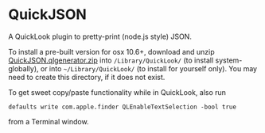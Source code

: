 QuickJSON
=========

A QuickLook plugin to pretty-print (node.js style) JSON.

To install a pre-built version for osx 10.6+,
download and unzip
[QuickJSON.qlgenerator.zip](https://github.com/downloads/johan/QuickJSON/QuickJSON.qlgenerator.zip)
into `/Library/QuickLook/` (to install system-globally),
or into `~/Library/QuickLook/` (to install for yourself only).
You may need to create this directory, if it does not exist.

To get sweet copy/paste functionality while in QuickLook, also run

    defaults write com.apple.finder QLEnableTextSelection -bool true

from a Terminal window.
